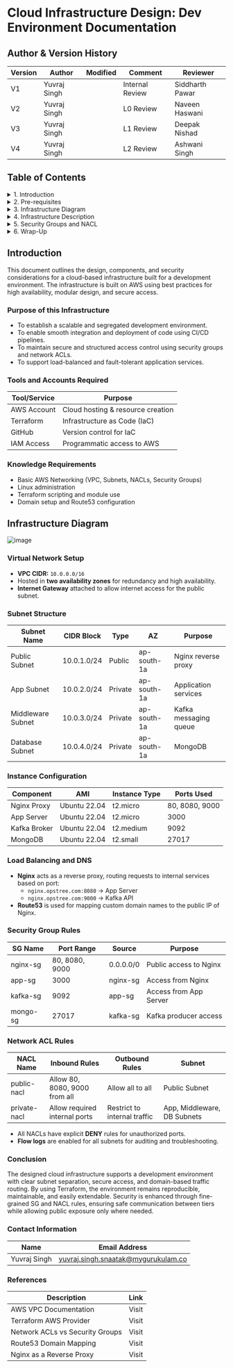 # Cloud Infrastructure Design: Dev Environment Documentation

## Author & Version History

| Version | Author        | Modified | Comment         | Reviewer         |
|---------|---------------|----------|------------------|------------------|
| V1      | Yuvraj Singh  |          | Internal Review  | Siddharth Pawar  |
| V2      | Yuvraj Singh  |          | L0 Review        | Naveen Haswani   |
| V3      | Yuvraj Singh  |          | L1 Review        | Deepak Nishad    |
| V4      | Yuvraj Singh  |          | L2 Review        | Ashwani Singh    |

## Table of Contents

<details><summary>1. Introduction</summary>

- [Introduction](#introduction)  
- [Purpose of this Infrastructure](#purpose-of-this-infrastructure)  

</details>

<details><summary>2. Pre-requisites</summary>

- [Tools and Accounts Required](#tools-and-accounts-required)  
- [Knowledge Requirements](#knowledge-requirements)  

</details>

<details><summary>3. Infrastructure Diagram</summary>

- [Infra Diagram](#infrastructure-diagram)  

</details>

<details><summary>4. Infrastructure Description</summary>

- [Virtual Network Setup](#virtual-network-setup) 
- [Subnet Structure](#subnet-structure)  
- [Instance Configuration](#instance-configuration)  
- [Load Balancing and DNS](#load-balancing-and-dns)  

</details>

<details><summary>5. Security Groups and NACL</summary>

- [Security Group Rules](#security-group-rules)  
- [Network ACL Rules](#network-acl-rules)  

</details>

<details><summary>6. Wrap-Up</summary>

- [Conclusion](#conclusion)  
- [Contact Information](#contact-information)
- [References](#references) 

</details>

## Introduction

This document outlines the design, components, and security considerations for a cloud-based infrastructure built for a development environment. The infrastructure is built on AWS using best practices for high availability, modular design, and secure access.

### Purpose of this Infrastructure

- To establish a scalable and segregated development environment.  
- To enable smooth integration and deployment of code using CI/CD pipelines.  
- To maintain secure and structured access control using security groups and network ACLs.  
- To support load-balanced and fault-tolerant application services.  

### Tools and Accounts Required

| Tool/Service | Purpose                          |
|--------------|----------------------------------|
| AWS Account  | Cloud hosting & resource creation |
| Terraform    | Infrastructure as Code (IaC)      |
| GitHub       | Version control for IaC           |
| IAM Access   | Programmatic access to AWS        |

### Knowledge Requirements

- Basic AWS Networking (VPC, Subnets, NACLs, Security Groups)  
- Linux administration  
- Terraform scripting and module use  
- Domain setup and Route53 configuration  

## Infrastructure Diagram

![image](https://github.com/user-attachments/assets/ccae11dd-e595-4b79-9df8-8c7bf565ecc7)


### Virtual Network Setup

- **VPC CIDR:** `10.0.0.0/16`  
- Hosted in **two availability zones** for redundancy and high availability.  
- **Internet Gateway** attached to allow internet access for the public subnet.  

### Subnet Structure

| Subnet Name        | CIDR Block     | Type     | AZ           | Purpose                    |
|--------------------|----------------|----------|--------------|----------------------------|
| Public Subnet      | 10.0.1.0/24    | Public   | ap-south-1a  | Nginx reverse proxy        |
| App Subnet         | 10.0.2.0/24    | Private  | ap-south-1a  | Application services       |
| Middleware Subnet  | 10.0.3.0/24    | Private  | ap-south-1a  | Kafka messaging queue      |
| Database Subnet    | 10.0.4.0/24    | Private  | ap-south-1a  | MongoDB                    |

### Instance Configuration

| Component     | AMI           | Instance Type | Ports Used       |
|---------------|---------------|----------------|------------------|
| Nginx Proxy   | Ubuntu 22.04  | t2.micro       | 80, 8080, 9000   |
| App Server    | Ubuntu 22.04  | t2.micro       | 3000             |
| Kafka Broker  | Ubuntu 22.04  | t2.medium      | 9092             |
| MongoDB       | Ubuntu 22.04  | t2.small       | 27017            |

### Load Balancing and DNS

- **Nginx** acts as a reverse proxy, routing requests to internal services based on port:  
  - `nginx.opstree.com:8080` → App Server  
  - `nginx.opstree.com:9000` → Kafka API  
- **Route53** is used for mapping custom domain names to the public IP of Nginx.

### Security Group Rules

| SG Name   | Port Range       | Source     | Purpose                        |
|-----------|------------------|------------|--------------------------------|
| nginx-sg  | 80, 8080, 9000   | 0.0.0.0/0  | Public access to Nginx         |
| app-sg    | 3000             | nginx-sg   | Access from Nginx              |
| kafka-sg  | 9092             | app-sg     | Access from App Server         |
| mongo-sg  | 27017            | kafka-sg   | Kafka producer access          |

### Network ACL Rules

| NACL Name     | Inbound Rules                    | Outbound Rules                | Subnet                     |
|---------------|----------------------------------|-------------------------------|----------------------------|
| public-nacl   | Allow 80, 8080, 9000 from all     | Allow all to all              | Public Subnet              |
| private-nacl  | Allow required internal ports     | Restrict to internal traffic  | App, Middleware, DB Subnets|

- All NACLs have explicit **DENY** rules for unauthorized ports.  
- **Flow logs** are enabled for all subnets for auditing and troubleshooting.


### Conclusion

The designed cloud infrastructure supports a development environment with clear subnet separation, secure access, and domain-based traffic routing. By using Terraform, the environment remains reproducible, maintainable, and easily extendable. Security is enhanced through fine-grained SG and NACL rules, ensuring safe communication between tiers while allowing public exposure only where needed.

### Contact Information

| Name          | Email Address                            |
|---------------|-------------------------------------------|
| Yuvraj Singh  | yuvraj.singh.snaatak@mygurukulam.co       |

### References

| Description                  | Link  |
|------------------------------|-------|
| AWS VPC Documentation        | Visit |
| Terraform AWS Provider       | Visit |
| Network ACLs vs Security Groups | Visit |
| Route53 Domain Mapping       | Visit |
| Nginx as a Reverse Proxy     | Visit |
